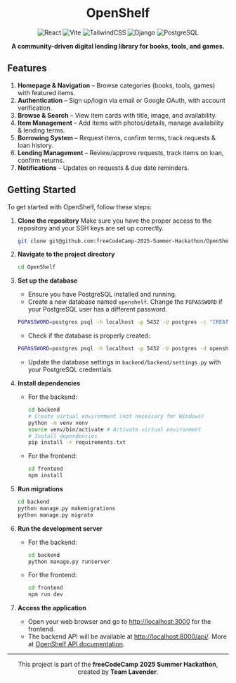 <div align="center">

  # OpenShelf


  
   ![React](https://img.shields.io/badge/React-20232A?style=flat-square&logo=react&logoColor=61DAFB)
   ![Vite](https://img.shields.io/badge/Vite-646CFF?style=flat-square&logo=vite&logoColor=white)
   ![TailwindCSS](https://img.shields.io/badge/Tailwind_CSS-38B2AC?style=flat-square&logo=tailwind-css&logoColor=white)
   ![Django](https://img.shields.io/badge/Django-092E20?style=flat-square&logo=django&logoColor=white)
   ![PostgreSQL](https://img.shields.io/badge/PostgreSQL-4169E1?style=flat-square&logo=postgresql&logoColor=white)

   **A community-driven digital lending library for books, tools, and games.**
</div>


## Features

1. **Homepage & Navigation** – Browse categories (books, tools, games) with featured items.
2. **Authentication** – Sign up/login via email or Google OAuth, with account verification.
3. **Browse & Search** – View item cards with title, image, and availability.
4. **Item Management** – Add items with photos/details, manage availability & lending terms.
5. **Borrowing System** – Request items, confirm terms, track requests & loan history.
6. **Lending Management** – Review/approve requests, track items on loan, confirm returns.
7. **Notifications** – Updates on requests & due date reminders.



## Getting Started

To get started with OpenShelf, follow these steps:

1. **Clone the repository**
   Make sure you have the proper access to the repository and your SSH keys are set up correctly.
   ```bash
   git clone git@github.com:freeCodeCamp-2025-Summer-Hackathon/OpenShelf.git
   ```

2. **Navigate to the project directory**
   ```bash
   cd OpenShelf
   ```

3. **Set up the database**
   - Ensure you have PostgreSQL installed and running.
   - Create a new database named `openshelf`. Change the `PGPASSWORD` if your PostgreSQL user has a different password.
   ```bash
   PGPASSWORD=postgres psql -h localhost -p 5432 -U postgres -c "CREATE DATABASE openshelf;" 2>/dev/null
   ```
   - Check if the database is properly created:
   ```bash
   PGPASSWORD=postgres psql -h localhost -p 5432 -U postgres -d openshelf
   ```
   - Update the database settings in `backend/backend/settings.py` with your PostgreSQL credentials.

4. **Install dependencies**
   - For the backend:
     ```bash
     cd backend
     # Create virtual environment (not necessary for Windows)
     python -m venv venv
     source venv/bin/activate # Activate virtual environment
     # Install dependencies
     pip install -r requirements.txt
     ```
   - For the frontend:
     ```bash
     cd frontend
     npm install
     ```

5. **Run migrations**
   ```bash
   cd backend
   python manage.py makemigrations
   python manage.py migrate
   ```

6. **Run the development server**
   - For the backend:
     ```bash
     cd backend
     python manage.py runserver
     ```
   - For the frontend:
     ```bash
     cd frontend
     npm run dev
     ```

7. **Access the application**
   - Open your web browser and go to [http://localhost:3000](http://localhost:3000) for the frontend.
   - The backend API will be available at [http://localhost:8000/api/](http://localhost:8000/api/). More at [OpenShelf API documentation](backend/README.md).

---

<div align="center">
   This project is part of the <strong>freeCodeCamp 2025 Summer Hackathon</strong>, created by <strong>Team Lavender</strong>.
</div>
